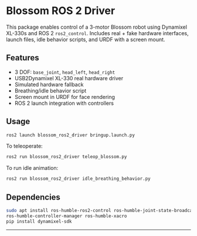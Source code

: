 # Blossom ROS 2 Driver


This package enables control of a 3-motor Blossom robot using Dynamixel XL-330s and ROS 2 `ros2_control`. Includes real + fake hardware interfaces, launch files, idle behavior scripts, and URDF with a screen mount.


## Features
- 3 DOF: `base_joint`, `head_left`, `head_right`
- USB2Dynamixel XL-330 real hardware driver
- Simulated hardware fallback
- Breathing/idle behavior script
- Screen mount in URDF for face rendering
- ROS 2 launch integration with controllers


## Usage


```bash
ros2 launch blossom_ros2_driver bringup.launch.py
```


To teleoperate:
```bash
ros2 run blossom_ros2_driver teleop_blossom.py
```


To run idle animation:
```bash
ros2 run blossom_ros2_driver idle_breathing_behavior.py
```


## Dependencies
```bash
sudo apt install ros-humble-ros2-control ros-humble-joint-state-broadcaster \
ros-humble-controller-manager ros-humble-xacro
pip install dynamixel-sdk
```


---